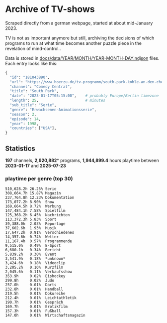 # Archive of TV-shows

Scraped directly from a german webpage, started at about mid-January 2023.

TV is not as important anymore but still, archiving the decisions of which programs to run at what time
becomes another puzzle piece in the revelation of mind-control.. 

Data is stored in [docs/data/YEAR/MONTH/YEAR-MONTH-DAY.ndjson](docs/data/) files. 
Each entry looks like this:

```python
{
  "id": "181043890", 
  "url": "https://www.hoerzu.de/tv-programm/south-park-kohle-an-den-chefkoch/bid_181043890/", 
  "channel": "Comedy Central", 
  "title": "South Park", 
  "date": "2023-01-17T05:15:00",    # probably Europe/Berlin timezone 
  "length": 25,                     # minutes 
  "sub_title": "Serie", 
  "genre": "Erwachsenen-Animationsserie", 
  "season": 2, 
  "episode": 14, 
  "year": 1998, 
  "countries": ["USA"],
}
```

## Statistics

**197** channels, **2,920,882*** programs, **1,944,899.4** hours playtime between **2023-01-17** and **2025-07-23**


### playtime per genre (top 30)

    510,628.2h 26.25% Serie
    308,664.7h 15.87% Magazin
    237,764.8h 12.23% Dokumentation
    173,077.2h 8.90%  Show
    169,664.5h 8.72%  Werbung
    147,484.1h 7.58%  Spielfilm
    125,368.2h 6.45%  Nachrichten
    113,372.3h 5.83%  Sport
    39,388.0h  2.03%  Reportage
    37,602.6h  1.93%  Musik
    17,647.2h  0.91%  Verschiedenes
    14,357.6h  0.74%  Wetter
    11,167.4h  0.57%  Programmende
    9,515.0h   0.49%  E-Sport
    6,680.1h   0.34%  Bericht
    5,839.2h   0.30%  Event
    3,541.9h   0.18%  *unknown*
    3,424.6h   0.18%  Videoclip
    3,205.2h   0.16%  Kurzfilm
    2,045.6h   0.11%  Verkaufsshow
    353.9h     0.02%  Eishockey
    299.8h     0.02%  Judo
    257.0h     0.01%  Darts
    232.8h     0.01%  Handball
    219.5h     0.01%  Dokureihe
    212.4h     0.01%  Leichtathletik
    190.7h     0.01%  Gespräch
    169.7h     0.01%  Erotikfilm
    157.3h     0.01%  Fußball
    147.0h     0.01%  Wirtschaftsmagazin
